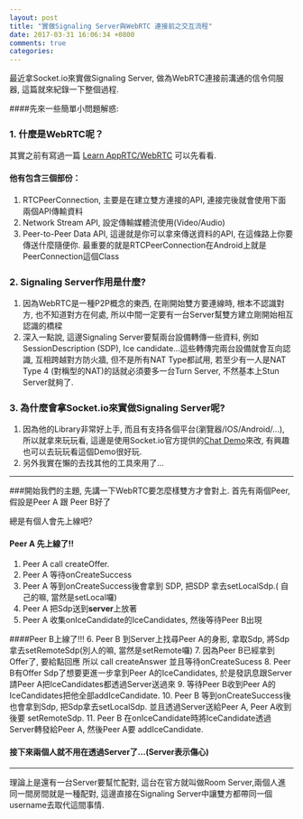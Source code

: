 ```yaml
---
layout: post
title: "實做Signaling Server與WebRTC 連接前之交互流程"
date: 2017-03-31 16:06:34 +0800
comments: true
categories: 
---
```

最近拿Socket.io來實做Signaling Server, 做為WebRTC連接前溝通的信令伺服器, 這篇就來紀錄一下整個過程.
 
####先來一些簡單小問題解惑:

### 1. 什麼是WebRTC呢？
其實之前有寫過一篇 [Learn AppRTC/WebRTC](http://hank5000.github.io/blog/2015/09/15/learn-apprtc-slash-webrtc/) 可以先看看.

#### 他有包含三個部份：
1. RTCPeerConnection, 主要是在建立雙方連接的API, 連接完後就會使用下面兩個API傳輸資料
2. Network Stream API, 設定傳輸媒體流使用(Video/Audio)
3. Peer-to-Peer Data API, 這邊就是你可以拿來傳送資料的API, 在這條路上你要傳送什麼隨便你.
最重要的就是RTCPeerConnection在Android上就是PeerConnection這個Class

### 2. Signaling Server作用是什麼?
1. 因為WebRTC是一種P2P概念的東西, 在剛開始雙方要連線時, 根本不認識對方, 也不知道對方在何處, 所以中間一定要有一台Server幫雙方建立剛開始相互認識的橋樑
2. 深入一點說, 這邊Signaling Server要幫兩台設備轉傳一些資料, 例如 SessionDescription (SDP), Ice candidate...這些轉傳完兩台設備就會互向認識, 互相跨越對方防火牆, 但不是所有NAT Type都試用, 若至少有一人是NAT Type 4 (對稱型的NAT)的話就必須要多一台Turn Server, 不然基本上Stun Server就夠了.

### 3. 為什麼會拿Socket.io來實做Signaling Server呢? 
1. 因為他的Library非常好上手, 而且有支持各個平台(瀏覽器/IOS/Android/...), 所以就拿來玩玩看, 這邊是使用Socket.io官方提供的[Chat Demo](https://github.com/socketio/socket.io/tree/master/examples/chat)來改, 有興趣也可以去玩玩看這個Demo很好玩.
2. 另外我實在懶的去找其他的工具來用了...

---

###開始我們的主題, 
先講一下WebRTC要怎麼樣雙方才會對上.
首先有兩個Peer, 假設是Peer A 跟 Peer B好了

總是有個人會先上線吧?
#### Peer A 先上線了!! 
1. Peer A call createOffer.
2. Peer A 等待onCreateSuccess
3. Peer A 等到onCreateSuccess後會拿到 SDP, 把SDP 拿去setLocalSdp.( 自己的嘛, 當然是setLocal囉)
4. Peer A 把Sdp送到**server**上放著
5. Peer A 收集onIceCandidate的IceCandidates, 然後等待Peer B出現

####Peer B上線了!!!
6. Peer B 到Server上找尋Peer A的身影, 拿取Sdp, 將Sdp拿去setRemoteSdp(別人的嘛, 當然是setRemote囉)
7. 因為Peer B已經拿到Offer了, 要給點回應 所以 call createAnswer
並且等待onCreateSucess
8. Peer B有Offer Sdp了想要更進一步拿到Peer A的IceCandidates, 於是發訊息跟Server請Peer A把IceCandidates都透過Server送過來
9. 等待Peer B收到Peer A的IceCandidates把他全部addIceCandidate.
10. Peer B 等到onCreateSuccess後也會拿到Sdp, 把Sdp拿去setLocalSdp. 並且透過Server送給Peer A,  Peer A收到後要 setRemoteSdp.
11. Peer B 在onIceCandidate時將IceCandidate透過Server轉發給Peer A, 然後Peer A要 addIceCandidate.

#### 接下來兩個人就不用在透過Server了...(Server表示傷心)

---

理論上是還有一台Server要幫忙配對, 這台在官方就叫做Room Server,兩個人進同一間房間就是一種配對, 這邊直接在Signaling Server中讓雙方都帶同一個username去取代這間事情.





